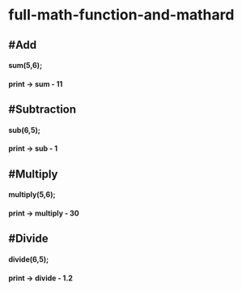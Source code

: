 # full-math-function-and-mathard

## #Add

#### sum(5,6);

#### print -> sum - 11

## #Subtraction

#### sub(6,5);

#### print -> sub - 1

## #Multiply

#### multiply(5,6);

#### print -> multiply - 30

## #Divide

#### divide(6,5);

#### print -> divide - 1.2
